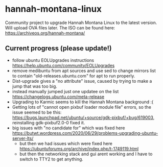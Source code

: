 # hannah-montana-linux

Community project to upgrade Hannah Montana Linux to the latest version.
Will upload OVA files later. The ISO can be found here: https://archiveos.org/hannah-montana/


## Current progress (please update!)

- follow ubuntu EOLUpgrades instructions https://help.ubuntu.com/community/EOLUpgrades
- remove medibuntu from apt sources and use sed to change mirrors list to contain "old-releases.ubuntu.com" for apt to run properly. 
- Dist-upgrade gives a "no attribute" issue, caused by trying to make a jump that was too big. 
- instead manually jumped just one updatee on the list https://changelogs.ubuntu.com/meta-release
- Upgrading to Karmic seems to kill the Hannah Montana background :( 
- Getting lots of "cannot open pixbuf loader module file" errors, so the issue seemed to be this: https://bugs.launchpad.net/ubuntu/+source/gdk-pixbuf/+bug/619003, reinstalling gdk-pixbuf2.0-0 fixed it.
- big issues with "no candidate for" which was fixed here https://butwt.wordpress.com/2020/06/29/problems-upgrading-ubuntu-server-lts/
	- but then we had issues which were fixed here https://ubuntuforums.org/archive/index.php/t-1749119.html
  - but then the networking stack and gui arent working and I have to switch to TTY2 to get anything.
